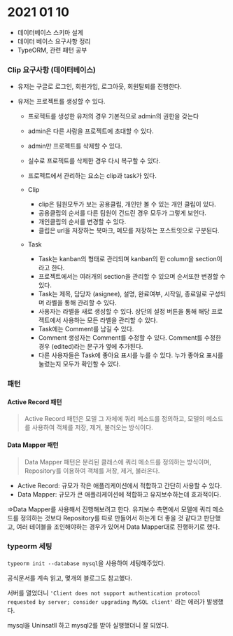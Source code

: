 # 2021 01 10

* 데이터베이스 스키마 설계
* 데이터 베이스 요구사항 정리
* TypeORM, 관련 패턴 공부





### Clip 요구사항 (데이터베이스)

* 유저는 구글로 로그인, 회원가입, 로그아웃, 회원탈퇴를 진행한다.

* 유저는 프로젝트를 생성할 수 있다. 

  * 프로젝트를 생성한 유저의 경우 기본적으로 admin의 권한을 갖는다

  * admin은 다른 사람을 프로젝트에 초대할 수 있다. 

  * admin만 프로젝트를 삭제할 수 있다.

  * 실수로 프로젝트를 삭제한 경우 다시 복구할 수 있다.

  * 프로젝트에서 관리하는 요소는 clip과 task가 있다. 

  * Clip

    * clip은 팀원모두가 보는 공용클립, 개인만 볼 수 있는 개인 클립이 있다. 
    * 공용클립의 순서를 다른 팀원이 건드린 경우 모두가 그렇게 보인다.
    * 개인클립의 순서를 변경할 수 있다.
    * 클립은 url을 저장하는 북마크, 메모를 저장하는 포스트잇으로 구분된다.

  * Task

    * Task는 kanban의 형태로 관리되며 kanban의 한 column을 section이라고 한다. 
    * 프로젝트에서는 여러개의 section을 관리할 수 있으며 순서또한 변경할 수 있다. 
    * Task는 제목, 담당자 (asignee), 설명, 완료여부, 시작일, 종료일로 구성되며 라벨을 통해 관리할 수 있다.
    * 사용자는 라벨을 새로 생성할 수 있다. 상단의 설정 버튼을 통해 해당 프로젝트에서 사용하는 모든 라벨을 관리할 수 있다.
    * Task에는 Comment를 남길 수 있다. 
    * Comment 생성자는 Comment를 수정할 수 있다. Comment를 수정한 경우 (edited)라는 문구가 옆에 추가된다.
    * 다른 사용자들은 Task에 좋아요 표시를 누를 수 있다. 누가 좋아요 표시를 눌렀는지 모두가 확인할 수 있다.

    

### 패턴

#### Active Record 패턴

> Active Record 패턴은 모델 그 자체에 쿼리 메소드를 정의하고, 모델의 메소드를 사용하여 객체를 저장, 제거, 불러오는 방식이다.

#### Data Mapper 패턴

> Data Mapper 패턴은 분리된 클래스에 쿼리 메소드를 정의하는 방식이며, Repository를 이용하여 객체를 저장, 제거, 불러온다.



- Active Record: 규모가 작은 애플리케이션에서 적합하고 간단히 사용할 수 있다.
- Data Mapper: 규모가 큰 애플리케이션에 적합하고 유지보수하는데 효과적이다.

=>Data Mapper를 사용해서 진행해보려고 한다. 유지보수 측면에서 모델에 쿼리 메소드를 정의하는 것보다 Repository를 따로 만들어서 하는게 더 좋을 것 같다고 판단했고, 여러 테이블을 조인해야하는 경우가 있어서 Data Mapper대로 진행하기로 했다.



### typeorm 세팅

`typeorm init --database mysql`을 사용하여 세팅해주었다. 

공식문서를 계속 읽고, 몇개의 블로그도 참고했다.

서버를 열었더니 `'Client does not support authentication protocol requested by server; consider upgrading MySQL client'` 라는 에러가 발생했다. 

mysql을 Uninsatll 하고 mysql2를 받아 실행했더니 잘 되었다.
